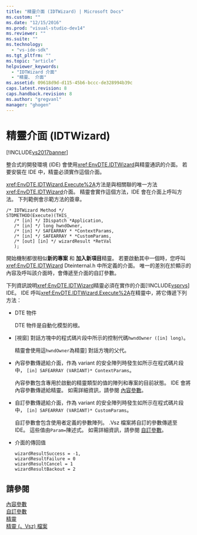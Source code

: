 ```yaml
---
title: "精靈介面 (IDTWizard) | Microsoft Docs"
ms.custom: ""
ms.date: "12/15/2016"
ms.prod: "visual-studio-dev14"
ms.reviewer: ""
ms.suite: ""
ms.technology: 
  - "vs-ide-sdk"
ms.tgt_pltfrm: ""
ms.topic: "article"
helpviewer_keywords: 
  - "IDTWizard 介面"
  - "精靈、 介面"
ms.assetid: 09618d9d-d115-45b6-bccc-de328994b39c
caps.latest.revision: 8
caps.handback.revision: 8
ms.author: "gregvanl"
manager: "ghogen"
---
```

# 精靈介面 (IDTWizard)
[!INCLUDE[vs2017banner](../../code-quality/includes/vs2017banner.md)]

整合式的開發環境 \(IDE\) 會使用<xref:EnvDTE.IDTWizard>與精靈通訊的介面。  若要安裝在 IDE 中，精靈必須實作這個介面。  
  
 <xref:EnvDTE.IDTWizard.Execute%2A>方法是與相關聯的唯一方法<xref:EnvDTE.IDTWizard>介面。  精靈會實作這個方法，IDE 會在介面上呼叫方法。  下列範例會示範方法的簽章。  
  
```  
/* IDTWizard Method */  
STDMETHOD(Execute)(THIS_  
   /* [in] */ IDispatch *Application,  
   /* [in] */ long hwndOwner,  
   /* [in] */ SAFEARRAY * *ContextParams,  
   /* [in] */ SAFEARRAY * *CustomParams,  
   /* [out] [in] */ wizardResult *RetVal  
   );  
```  
  
 開始機制都很相似**新的專案** 和 **加入新項目**精靈。  若要啟動其中一個時，您呼叫<xref:EnvDTE.IDTWizard> Dteinternal.h 中所定義的介面。  唯一的差別在於顯示的內容及呼叫該介面時，會傳遞至介面的自訂參數。  
  
 下列資訊說明<xref:EnvDTE.IDTWizard>精靈必須在實作的介面[!INCLUDE[vsprvs](../../code-quality/includes/vsprvs_md.md)] IDE。  IDE 呼叫<xref:EnvDTE.IDTWizard.Execute%2A>在精靈中，將它傳遞下列方法：  
  
-   DTE 物件  
  
     DTE 物件是自動化模型的根。  
  
-   \[視窗\] 對話方塊中的程式碼片段中所示的控制代碼`hwndOwner ([in] long)`。  
  
     精靈會使用這`hwndOwner`為精靈\] 對話方塊的父代。  
  
-   內容參數傳遞給介面，作為 variant 的安全陣列時發生如所示在程式碼片段中， `[in] SAFEARRAY (VARIANT)* ContextParams`。  
  
     內容參數包含專用於啟動的精靈類型的值的陣列和專案的目前狀態。  IDE 會將內容參數傳遞給精靈。  如需詳細資訊，請參閱 [內容參數](../../extensibility/internals/context-parameters.md)。  
  
-   自訂參數傳遞給介面，作為 variant 的安全陣列時發生如所示在程式碼片段中， `[in] SAFEARRAY (VARIANT)* CustomParams`。  
  
     自訂參數會包含使用者定義的參數陣列。  .Vsz 檔案將自訂的參數傳遞至 IDE。  這些值由`Param=`陳述式。  如需詳細資訊，請參閱 [自訂參數](../../extensibility/internals/custom-parameters.md)。  
  
-   介面的傳回值  
  
    ```  
    wizardResultSuccess = -1,  
    wizardResultFailure = 0  
    wizardResultCancel = 1  
    wizardResultBackout = 2  
    ```  
  
## 請參閱  
 [內容參數](../../extensibility/internals/context-parameters.md)   
 [自訂參數](../../extensibility/internals/custom-parameters.md)   
 [精靈](../../extensibility/internals/wizards.md)   
 [精靈 \(。Vsz\) 檔案](../../extensibility/internals/wizard-dot-vsz-file.md)